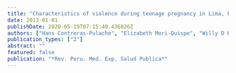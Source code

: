 ```yaml
---
title: "Characteristics of violence during teenage pregnancy in Lima, Peru"
date: 2013-01-01
publishDate: 2020-05-19T07:15:40.436826Z
authors: ["Hans Contreras-Pulache", "Elizabeth Mori-Quispe", "Willy D Hinostroza-Camposano", "Maribel Yancachajlla-Apaza", "Nelly Lam-Figueroa", "Horacio \textbfChacón Torrico"]
publication_types: ["2"]
abstract: ""
featured: false
publication: "*Rev. Peru. Med. Exp. Salud Publica*"
---
```


